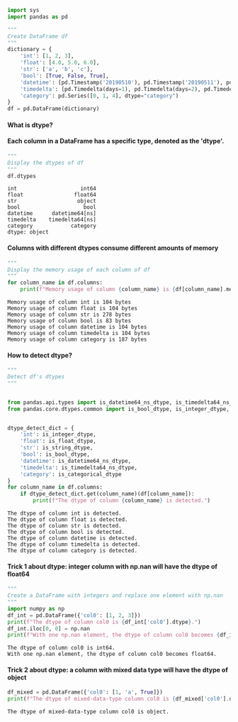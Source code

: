 

```python
import sys
import pandas as pd
```


```python
"""
Create DataFrame df
"""
dictionary = {
    'int': [1, 2, 3],
    'float': [4.0, 5.0, 6.0],
    'str': ['a', 'b', 'c'],
    'bool': [True, False, True],
    'datetime': [pd.Timestamp('20190510'), pd.Timestamp('20190511'), pd.Timestamp('20190512')],
    'timedelta': [pd.Timedelta(days=1), pd.Timedelta(days=2), pd.Timedelta(days=3)],
    'category': pd.Series([0, 1, 4], dtype="category")
}
df = pd.DataFrame(dictionary)
```

#### What is dtype?
#### Each column in a DataFrame has a specific type, denoted as the 'dtype'.


```python
"""
Display the dtypes of df
"""
df.dtypes
```




    int                    int64
    float                float64
    str                   object
    bool                    bool
    datetime      datetime64[ns]
    timedelta    timedelta64[ns]
    category            category
    dtype: object



#### Columns with different dtypes consume different amounts of memory


```python
"""
Display the memory usage of each column of df
"""
for column_name in df.columns:
    print(f"Memory usage of column {column_name} is {df[column_name].memory_usage(deep=True)} bytes")
```

    Memory usage of column int is 104 bytes
    Memory usage of column float is 104 bytes
    Memory usage of column str is 278 bytes
    Memory usage of column bool is 83 bytes
    Memory usage of column datetime is 104 bytes
    Memory usage of column timedelta is 104 bytes
    Memory usage of column category is 187 bytes


#### How to detect dtype?


```python
"""
Detect df's dtypes
"""


from pandas.api.types import is_datetime64_ns_dtype, is_timedelta64_ns_dtype, is_categorical_dtype
from pandas.core.dtypes.common import is_bool_dtype, is_integer_dtype, is_float_dtype, is_string_dtype


dtype_detect_dict = {
    'int': is_integer_dtype,
    'float': is_float_dtype,
    'str': is_string_dtype,
    'bool': is_bool_dtype,
    'datetime': is_datetime64_ns_dtype,
    'timedelta': is_timedelta64_ns_dtype,
    'category': is_categorical_dtype
}
for column_name in df.columns:
    if dtype_detect_dict.get(column_name)(df[column_name]):
        print(f"The dtype of column {column_name} is detected.")
```

    The dtype of column int is detected.
    The dtype of column float is detected.
    The dtype of column str is detected.
    The dtype of column bool is detected.
    The dtype of column datetime is detected.
    The dtype of column timedelta is detected.
    The dtype of column category is detected.


#### Trick 1 about dtype: integer column with np.nan will have the dtype of float64


```python
"""
Create a DataFrame with integers and replace one element with np.nan
"""
import numpy as np
df_int = pd.DataFrame({'col0': [1, 2, 3]})
print(f"The dtype of column col0 is {df_int['col0'].dtype}.")
df_int.iloc[0, 0] = np.nan
print(f"With one np.nan element, the dtype of column col0 becomes {df_int['col0'].dtype}.")
```

    The dtype of column col0 is int64.
    With one np.nan element, the dtype of column col0 becomes float64.


#### Trick 2 about dtype: a column with mixed data type will have the dtype of object


```python
df_mixed = pd.DataFrame({'col0': [1, 'a', True]})
print(f"The dtype of mixed-data-type column col0 is {df_mixed['col0'].dtype}.")
```

    The dtype of mixed-data-type column col0 is object.

